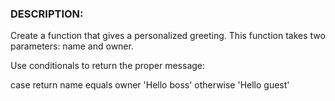 ### DESCRIPTION:

Create a function that gives a personalized greeting. This function takes two parameters: name and owner.

Use conditionals to return the proper message:

case	                     return
name equals owner	        'Hello boss'
otherwise	                'Hello guest'